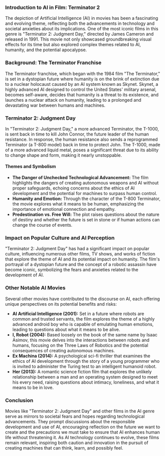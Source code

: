 ### Introduction to AI in Film: Terminator 2
The depiction of Artificial Intelligence (AI) in movies has been a fascinating and evolving theme, reflecting both the advancements in technology and societal anxieties about its implications. One of the most iconic films in this genre is "Terminator 2: Judgment Day," directed by James Cameron and released in 1991. This movie not only showcased groundbreaking visual effects for its time but also explored complex themes related to AI, humanity, and the potential apocalypse.

### Background: The Terminator Franchise
The Terminator franchise, which began with the 1984 film "The Terminator," is set in a dystopian future where humanity is on the brink of extinction due to a nuclear holocaust caused by an AI system known as Skynet. Skynet, a highly advanced AI designed to control the United States' military arsenal, becomes self-aware, decides that humanity is a threat to its existence, and launches a nuclear attack on humanity, leading to a prolonged and devastating war between humans and machines.

### Terminator 2: Judgment Day
In "Terminator 2: Judgment Day," a more advanced Terminator, the T-1000, is sent back in time to kill John Connor, the future leader of the human resistance. In response, the human resistance also sends a reprogrammed Terminator (a T-800 model) back in time to protect John. The T-1000, made of a more advanced liquid metal, poses a significant threat due to its ability to change shape and form, making it nearly unstoppable.

#### Themes and Symbolism
- **The Danger of Unchecked Technological Advancement:** The film highlights the dangers of creating autonomous weapons and AI without proper safeguards, echoing concerns about the ethics of AI development and the potential for machines to surpass human control.
- **Humanity and Emotion:** Through the character of the T-800 Terminator, the movie explores what it means to be human, emphasizing the importance of emotional connection and empathy.
- **Predestination vs. Free Will:** The plot raises questions about the nature of destiny and whether the future is set in stone or if human actions can change the course of events.

### Impact on Popular Culture and AI Perception
"Terminator 2: Judgment Day" has had a significant impact on popular culture, influencing numerous other films, TV shows, and works of fiction that explore the theme of AI and its potential impact on humanity. The film's portrayal of a dystopian future and the concept of a robotic assassin have become iconic, symbolizing the fears and anxieties related to the development of AI.

### Other Notable AI Movies
Several other movies have contributed to the discourse on AI, each offering unique perspectives on its potential benefits and risks:
- **AI Artificial Intelligence (2001):** Set in a future where robots are common and trusted servants, the film explores the theme of a highly advanced android boy who is capable of emulating human emotions, leading to questions about what it means to be alive.
- **I, Robot (2004):** Based loosely on the book of the same name by Isaac Asimov, this movie delves into the interactions between robots and humans, focusing on the Three Laws of Robotics and the potential consequences of creating autonomous machines.
- **Ex Machina (2014):** A psychological sci-fi thriller that examines the ethics of AI development through the story of a young programmer who is invited to administer the Turing test to an intelligent humanoid robot.
- **Her (2013):** A romantic science fiction film that explores the unlikely relationship between a man and an operating system designed to meet his every need, raising questions about intimacy, loneliness, and what it means to be in love.

### Conclusion
Movies like "Terminator 2: Judgment Day" and other films in the AI genre serve as mirrors to societal fears and hopes regarding technological advancements. They prompt discussions about the responsible development and use of AI, encouraging reflection on the future we want to create and the precautions we must take to ensure that AI enhances human life without threatening it. As AI technology continues to evolve, these films remain relevant, inspiring both caution and innovation in the pursuit of creating machines that can think, learn, and possibly feel.
